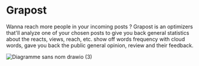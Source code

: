 # Grapost
Wanna reach more people in your incoming posts ? Grapost is an optimizers that'll analyze one of your chosen posts to give you back general statistics about the reacts, views, reach, etc. show off words frequency with cloud words, gave you back the public general opinion, review and their feedback.

![Diagramme sans nom drawio (3)](https://user-images.githubusercontent.com/95004776/199852142-b3b7323a-77d4-49de-a9c3-8ae6afc25728.png)
